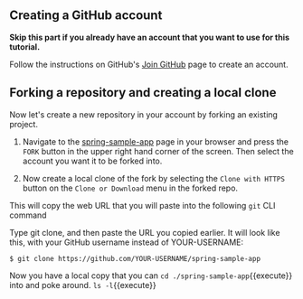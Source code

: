 <br>

## Creating a GitHub account

**Skip this part if you already have an account that you want to use for this tutorial.**

Follow the instructions on GitHub's [Join GitHub](https://github.com/join) page to create an account.

## Forking a repository and creating a local clone

Now let's create a new repository in your account by forking an existing project.

1. Navigate to the [spring-sample-app](https://github.com/springone-tour-2020-cicd/spring-sample-app) page in your browser and press the `FORK` button in the upper right hand corner of the screen.  Then select the account you want it to be forked into.
<!-- Insert a picture here -->
2. Now create a local clone of the fork by selecting the `Clone with HTTPS` button on the `Clone or Download` menu in the forked repo.
<!-- Insert a picture here -->
This will copy the web URL that you will paste into the following `git` CLI command

Type git clone, and then paste the URL you copied earlier. It will look like this, with your GitHub username instead of YOUR-USERNAME:

```
$ git clone https://github.com/YOUR-USERNAME/spring-sample-app
```

Now you have a local copy that you can `cd ./spring-sample-app`{{execute}} into and poke around.  `ls -l`{{execute}}






